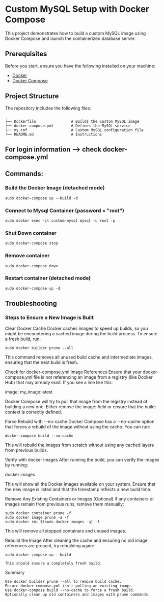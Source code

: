 # Custom MySQL Setup with Docker Compose

This project demonstrates how to build a custom MySQL image using Docker Compose and launch the containerized database server.

## Prerequisites

Before you start, ensure you have the following installed on your machine:

- [Docker](https://www.docker.com/)
- [Docker Compose](https://docs.docker.com/compose/)

## Project Structure

The repository includes the following files:

```plaintext
.
├── Dockerfile                # Builds the custom MySQL image
├── docker-compose.yml        # Defines the MySQL service
├── my.cnf                    # Custom MySQL configuration file
└── README.md                 # Instructions
```

## For login information --> check docker-compose.yml

## Commands:

### Build the Docker Image (detached mode)

```plaintext
sudo docker-compose up --build -d
```

### Connect to Mysql Container (password = "root")

```plaintext
sudo docker exec -it custom-mysql mysql -u root -p
```

### Shut Down container

```plaintext
sudo docker-compose stop
```

### Remove container

```plaintext
sudo docker-compose down
```

### Restart container (detached mode)

```plaintext
sudo docker-compose up -d
```

## Troubleshooting

### Steps to Ensure a New Image is Built

Clear Docker Cache Docker caches images to speed up builds, so you might be encountering a cached image during the build process. To ensure a fresh build, run:

```plaintext
sudo docker builder prune --all
```

This command removes all unused build cache and intermediate images, ensuring that the next build is fresh.

Check for docker-compose.yml Image References Ensure that your docker-compose.yml file is not referencing an image from a registry (like Docker Hub) that may already exist. If you see a line like this:

image: my_image:latest

Docker Compose will try to pull that image from the registry instead of building a new one. Either remove the image: field or ensure that the build: context is correctly defined.

Force Rebuild with --no-cache Docker Compose has a --no-cache option that forces a rebuild of the image without using the cache. You can run:

```plaintext
docker-compose build --no-cache
```

This will rebuild the images from scratch without using any cached layers from previous builds.

Verify with docker images After running the build, you can verify the images by running:

docker images

This will show all the Docker images available on your system. Ensure that the new image is listed and that the timestamp reflects a new build time.

Remove Any Existing Containers or Images (Optional) If any containers or images remain from previous runs, remove them manually:

```plaintext
sudo docker container prune -f
sudo docker image prune -a -f
sudo docker rmi $(sudo docker images -q) -f
```

This will remove all stopped containers and unused images.

Rebuild the Image After cleaning the cache and ensuring no old image references are present, try rebuilding again:

```plaintext
sudo docker-compose up --build
```

    This should ensure a completely fresh build.

Summary

    Use docker builder prune --all to remove build cache.
    Ensure docker-compose.yml isn't pulling an existing image.
    Use docker-compose build --no-cache to force a fresh build.
    Optionally clean up old containers and images with prune commands.
